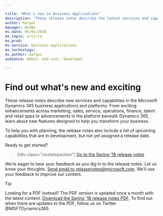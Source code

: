 ```yaml
---

title: "What's new in Business Applications"
description: "These release notes describe the latest services and capabilities in the Microsoft Dynamics 365 business applications and platforms."
author: MargoC
manager: AnnBe
ms.date: 05/01/2018
ms.topic: article
ms.prod: 
ms.service: business-applications
ms.technology: 
ms.author: margoc
audience: Admin, end user, Developer

---
```


# Find out what's new and exciting

These release notes describe new services and capabilities in the Microsoft Dynamics 365 business applications and platforms. From exciting enhancements across marketing, sales, service, operations, finance, talent and retail apps to advancements in the platform beneath Dynamics 365, learn about new features designed to help you transform your business.

To help you with planning, the release notes also include a list of upcoming capabilities that are in development, but not yet assigned a release date.  

Ready to get started?

> [!div class="nextstepaction"]
> [Go to the Spring '18 release notes](Spring18/release-overview.md)

We’re eager to hear your feedback as you dig in to the release notes. Let us know your thoughts. <a href="mailto:releasenotes@microsoft.com">Send email to releasenotes@microsoft.com</a>. We’ll use your feedback to improve our content. 


> [!TIP]
> Looking for a PDF instead? The PDF version is updated once a month with the latest content. [Download the Spring '18 release notes PDF](https://aka.ms/businessappsreleasenotes). To find out when there are updates to the PDF, follow us on Twitter @MSFTDynamics365.
